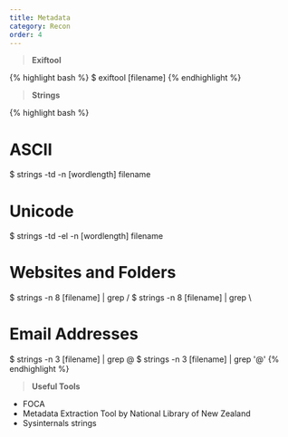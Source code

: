 ```yaml
---
title: Metadata 
category: Recon
order: 4
---
```


> **Exiftool** 

{% highlight bash %}
$ exiftool [filename]
{% endhighlight %}

> **Strings** 

{% highlight bash %}
# ASCII
$ strings -td -n [wordlength] filename
# Unicode
$ strings -td -el -n [wordlength] filename
# Websites and Folders
$ strings -n 8 [filename] | grep /
$ strings -n 8 [filename] | grep \\
# Email Addresses 
$ strings -n 3 [filename] | grep @
$ strings -n 3 [filename] | grep '@'
{% endhighlight %}

> **Useful Tools**

* FOCA
* Metadata Extraction Tool by National Library of New Zealand
* Sysinternals strings
